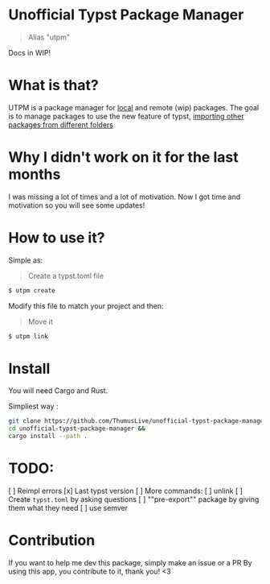 # Unofficial Typst Package Manager
> Alias "utpm"

Docs in WIP!


# What is that?

UTPM is a package manager for [local](https://github.com/typst/packages#local-packages) and remote (wip) packages.
The goal is to manage packages to use the new feature of typst, [importing other packages from different folders](https://typst.app/docs/reference/scripting/#packages)

# Why I didn't work on it for the last months
I was missing a lot of times and a lot of motivation. Now I got time and motivation so you will see some updates!

# How to use it?

Simple as:
> Create a typst.toml file
```bash
$ utpm create
```
Modify this file to match your project and then:
> Move it
```bash
$ utpm link
```


# Install

You will need Cargo and Rust.

Simpliest way : 
```bash
git clone https://github.com/ThumusLive/unofficial-typst-package-manager.git &&
cd unofficial-typst-package-manager &&
cargo install --path .
```

# TODO: 

[ ] Reimpl errors
[x] Last typst version
[ ] More commands:
    [ ] unlink
[ ] Create `typst.toml` by asking questions
[ ] ""pre-export"" package by giving them what they need
[ ] use semver

# Contribution

If you want to help me dev this package, simply make an issue or a PR 
By using this app, you contribute to it, thank you! <3